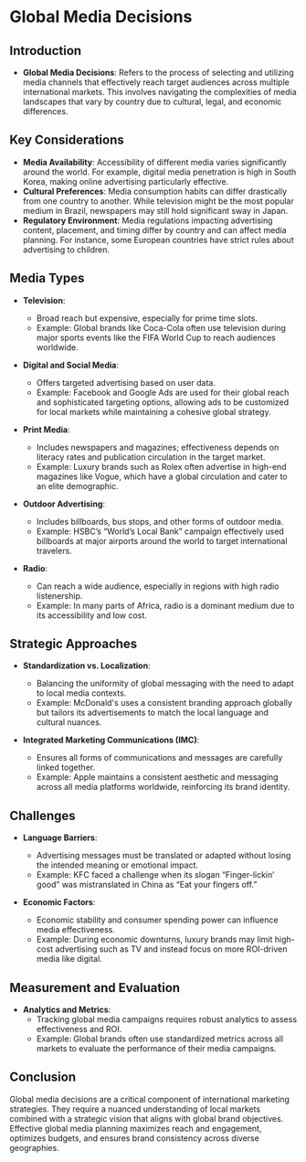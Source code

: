 # Global Media Decisions

## Introduction
- **Global Media Decisions**: Refers to the process of selecting and utilizing media channels that effectively reach target audiences across multiple international markets. This involves navigating the complexities of media landscapes that vary by country due to cultural, legal, and economic differences.

## Key Considerations
- **Media Availability**: Accessibility of different media varies significantly around the world. For example, digital media penetration is high in South Korea, making online advertising particularly effective.
- **Cultural Preferences**: Media consumption habits can differ drastically from one country to another. While television might be the most popular medium in Brazil, newspapers may still hold significant sway in Japan.
- **Regulatory Environment**: Media regulations impacting advertising content, placement, and timing differ by country and can affect media planning. For instance, some European countries have strict rules about advertising to children.

## Media Types
- **Television**:
  - Broad reach but expensive, especially for prime time slots.
  - Example: Global brands like Coca-Cola often use television during major sports events like the FIFA World Cup to reach audiences worldwide.
  
- **Digital and Social Media**:
  - Offers targeted advertising based on user data.
  - Example: Facebook and Google Ads are used for their global reach and sophisticated targeting options, allowing ads to be customized for local markets while maintaining a cohesive global strategy.
  
- **Print Media**:
  - Includes newspapers and magazines; effectiveness depends on literacy rates and publication circulation in the target market.
  - Example: Luxury brands such as Rolex often advertise in high-end magazines like Vogue, which have a global circulation and cater to an elite demographic.

- **Outdoor Advertising**:
  - Includes billboards, bus stops, and other forms of outdoor media.
  - Example: HSBC’s “World’s Local Bank” campaign effectively used billboards at major airports around the world to target international travelers.

- **Radio**:
  - Can reach a wide audience, especially in regions with high radio listenership.
  - Example: In many parts of Africa, radio is a dominant medium due to its accessibility and low cost.

## Strategic Approaches
- **Standardization vs. Localization**:
  - Balancing the uniformity of global messaging with the need to adapt to local media contexts.
  - Example: McDonald's uses a consistent branding approach globally but tailors its advertisements to match the local language and cultural nuances.

- **Integrated Marketing Communications (IMC)**:
  - Ensures all forms of communications and messages are carefully linked together.
  - Example: Apple maintains a consistent aesthetic and messaging across all media platforms worldwide, reinforcing its brand identity.

## Challenges
- **Language Barriers**:
  - Advertising messages must be translated or adapted without losing the intended meaning or emotional impact.
  - Example: KFC faced a challenge when its slogan “Finger-lickin’ good” was mistranslated in China as “Eat your fingers off.”

- **Economic Factors**:
  - Economic stability and consumer spending power can influence media effectiveness.
  - Example: During economic downturns, luxury brands may limit high-cost advertising such as TV and instead focus on more ROI-driven media like digital.

## Measurement and Evaluation
- **Analytics and Metrics**:
  - Tracking global media campaigns requires robust analytics to assess effectiveness and ROI.
  - Example: Global brands often use standardized metrics across all markets to evaluate the performance of their media campaigns.

## Conclusion
Global media decisions are a critical component of international marketing strategies. They require a nuanced understanding of local markets combined with a strategic vision that aligns with global brand objectives. Effective global media planning maximizes reach and engagement, optimizes budgets, and ensures brand consistency across diverse geographies.

